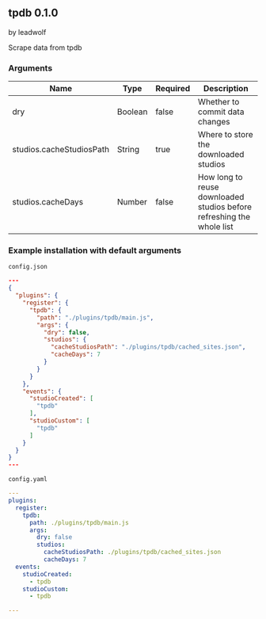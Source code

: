 ## tpdb 0.1.0

by leadwolf

Scrape data from tpdb

### Arguments

| Name                     | Type    | Required | Description                                                           |
| ------------------------ | ------- | -------- | --------------------------------------------------------------------- |
| dry                      | Boolean | false    | Whether to commit data changes                                        |
| studios.cacheStudiosPath | String  | true     | Where to store the downloaded studios                                 |
| studios.cacheDays        | Number  | false    | How long to reuse downloaded studios before refreshing the whole list |

### Example installation with default arguments

`config.json`
```json
---
{
  "plugins": {
    "register": {
      "tpdb": {
        "path": "./plugins/tpdb/main.js",
        "args": {
          "dry": false,
          "studios": {
            "cacheStudiosPath": "./plugins/tpdb/cached_sites.json",
            "cacheDays": 7
          }
        }
      }
    },
    "events": {
      "studioCreated": [
        "tpdb"
      ],
      "studioCustom": [
        "tpdb"
      ]
    }
  }
}
---
```

`config.yaml`
```yaml
---
plugins:
  register:
    tpdb:
      path: ./plugins/tpdb/main.js
      args:
        dry: false
        studios:
          cacheStudiosPath: ./plugins/tpdb/cached_sites.json
          cacheDays: 7
  events:
    studioCreated:
      - tpdb
    studioCustom:
      - tpdb

---
```

